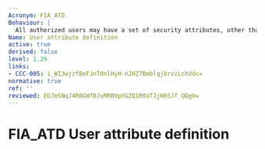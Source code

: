 ```yaml
---
Acronym: FIA_ATD
Behaviour: |
  All authorized users may have a set of security attributes, other than the user´s identity, that is used to enforce the SFRs. This family defines the requirements for associating user security attributes with users as needed to support the TSF in making security decisions.
Name: User attribute definition
active: true
derived: false
level: 1.29
links:
- CCC-005: 1_WI3wjzfBeFJnT0nlHyH-n2HZ7BmblqjOrvzLchVdc=
normative: true
ref: ''
reviewed: EG7mSNqJ4R0GWfBJvMRB9pYGZQ1R0aTJjN65Jf_QDgU=
---
```


# FIA_ATD User attribute definition